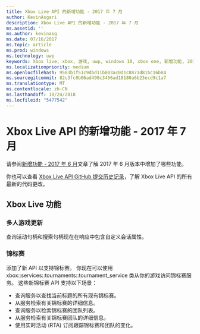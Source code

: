 ```yaml
---
title: Xbox Live API 的新增功能 - 2017 年 7 月
author: KevinAsgari
description: Xbox Live API 的新增功能 - 2017 年 7 月
ms.assetid: ''
ms.author: kevinasg
ms.date: 07/16/2017
ms.topic: article
ms.prod: windows
ms.technology: uwp
keywords: Xbox live, xbox, 游戏, uwp, windows 10, xbox one, 新增功能, 2017 年 7 月
ms.localizationpriority: medium
ms.openlocfilehash: 9583b1f51c9dbd11b803ac0d1c8871d81bc16b84
ms.sourcegitcommit: 82c3fc0b06ad490c3456ad18180a6b23ecd9c1a7
ms.translationtype: MT
ms.contentlocale: zh-CN
ms.lasthandoff: 10/24/2018
ms.locfileid: "5477542"
---
```

# <a name="whats-new-for-the-xbox-live-apis---july-2017"></a>Xbox Live API 的新增功能 - 2017 年 7 月

请参阅[新增功能 - 2017 年 6 月](1706-whats-new.md)文章了解 2017 年 6 月版本中增加了哪些功能。

你也可以查看 [Xbox Live API GitHub 提交历史记录](https://github.com/Microsoft/xbox-live-api/commits/master)，了解 Xbox Live API 的所有最新的代码更改。

## <a name="xbox-live-features"></a>Xbox Live 功能

### <a name="multiplayer-updates"></a>多人游戏更新

查询活动句柄和搜索句柄现在在响应中包含自定义会话属性。

### <a name="tournaments"></a>锦标赛

添加了新 API 以支持锦标赛。 你现在可以使用 xbox::services::tournaments::tournament_service 类从你的游戏访问锦标赛服务。
这些新锦标赛 API 支持以下场景：
* 查询服务以查找当前标题的所有现有锦标赛。
* 从服务检索有关锦标赛的详细信息。
* 查询服务以检索锦标赛的团队列表。
* 从服务检索有关锦标赛团队的详细信息。
* 使用实时活动 (RTA) 订阅跟踪锦标赛和团队的变化。
